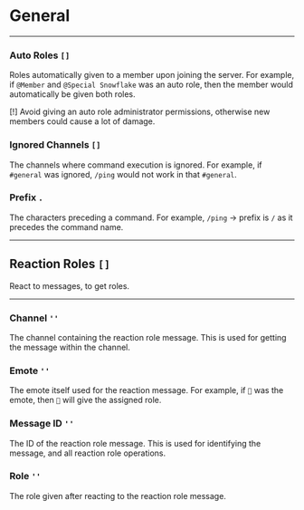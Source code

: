 # General

---

### Auto Roles `[]`
Roles automatically given to a member upon joining the server.
For example, if `@Member` and `@Special Snowflake` was an auto role, then the member would automatically be given both roles.

[!] Avoid giving an auto role administrator permissions, otherwise new members could cause a lot of damage.

### Ignored Channels `[]`
The channels where command execution is ignored.
For example, if `#general` was ignored, `/ping` would not work in that `#general`.

### Prefix `.`
The characters preceding a command.
For example, `/ping` -> prefix is `/` as it precedes the command name.

---

## Reaction Roles `[]`
React to messages, to get roles.

---

### Channel `''`
The channel containing the reaction role message.
This is used for getting the message within the channel.

### Emote `''`
The emote itself used for the reaction message.
For example, if `🤔` was the emote, then `🤔` will give the assigned role.

### Message ID `''`
The ID of the reaction role message.
This is used for identifying the message, and all reaction role operations.

### Role `''`
The role given after reacting to the reaction role message.